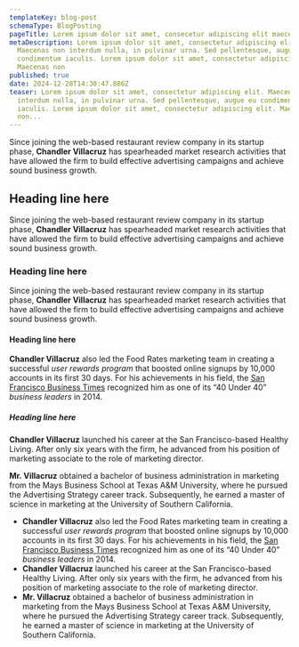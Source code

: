 ```yaml
---
templateKey: blog-post
schemaType: BlogPosting
pageTitle: Lorem ipsum dolor sit amet, consecetur adipiscing elit maecenas
metaDescription: Lorem ipsum dolor sit amet, consectetur adipiscing elit.
  Maecenas non interdum nulla, in pulvinar urna. Sed pellentesque, augue eu
  condimentum iaculis. Lorem ipsum dolor sit amet, consectetur adipiscing elit.
  Maecenas non
published: true
date: 2024-12-28T14:30:47.886Z
teaser: Lorem ipsum dolor sit amet, consectetur adipiscing elit. Maecenas non
  interdum nulla, in pulvinar urna. Sed pellentesque, augue eu condimentum
  iaculis. Lorem ipsum dolor sit amet, consectetur adipiscing elit. Maecenas
  non...
---
```

Since joining the web-based restaurant review company in its startup phase, **Chandler Villacruz** has spearheaded market research activities that have allowed the firm to build effective advertising campaigns and achieve sound business growth.

## Heading line here

Since joining the web-based restaurant review company in its startup phase, **Chandler Villacruz** has spearheaded market research activities that have allowed the firm to build effective advertising campaigns and achieve sound business growth.

### Heading line here

Since joining the web-based restaurant review company in its startup phase, **Chandler Villacruz** has spearheaded market research activities that have allowed the firm to build effective advertising campaigns and achieve sound business growth.

#### Heading line here

**Chandler Villacruz** also led the Food Rates marketing team in creating a successful *user rewards program* that boosted online signups by 10,000 accounts in its first 30 days. For his achievements in his field, the [San Francisco Business Times](file:///home/surajit/Downloads/executives%20(2)/executives/blog-detail.html#) recognized him as one of its “40 Under 40” *business leaders* in 2014.

##### Heading line here

**Chandler Villacruz** launched his career at the San Francisco-based Healthy Living. After only six years with the firm, he advanced from his position of marketing associate to the role of marketing director.

**Mr. Villacruz** obtained a bachelor of business administration in marketing from the Mays Business School at Texas A&M University, where he pursued the Advertising Strategy career track. Subsequently, he earned a master of science in marketing at the University of Southern California.

* **Chandler Villacruz** also led the Food Rates marketing team in creating a successful *user rewards program* that boosted online signups by 10,000 accounts in its first 30 days. For his achievements in his field, the [San Francisco Business Times](file:///home/surajit/Downloads/executives%20(2)/executives/blog-detail.html#) recognized him as one of its “40 Under 40” *business leaders* in 2014.
* **Chandler Villacruz** launched his career at the San Francisco-based Healthy Living. After only six years with the firm, he advanced from his position of marketing associate to the role of marketing director.
* **Mr. Villacruz** obtained a bachelor of business administration in marketing from the Mays Business School at Texas A&M University, where he pursued the Advertising Strategy career track. Subsequently, he earned a master of science in marketing at the University of Southern California.